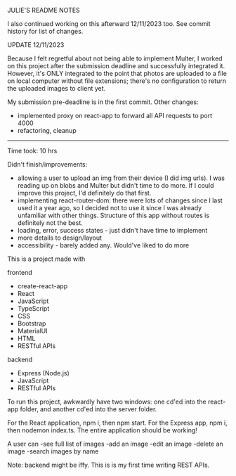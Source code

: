 JULIE'S README NOTES

I also continued working on this afterward 12/11/2023 too. See commit history for list of changes.

UPDATE 12/11/2023

Because I felt regretful about not being able to implement Multer, I worked on this project after the submission deadline and successfully integrated it. However, it's ONLY integrated to the point that photos are uploaded to a file on local computer without file extensions; there's no configuration to return the uploaded images to client yet.

My submission pre-deadline is in the first commit.
Other changes:
- implemented proxy on react-app to forward all API requests to port 4000
- refactoring, cleanup


-------------------------------------------------------------------------------------------------------------------------------------------------------------------------------------------------------------------------------------------------------------------------------------
Time took: 10 hrs

Didn't finish/improvements:
- allowing a user to upload an img from their device (I did img urls). I was reading up on blobs and Multer but didn't time to do more. If I could improve this project, I'd definitely do that first.
- implementing react-router-dom: there were lots of changes since I last used it a year ago, so I decided not to use it since I was already unfamiliar with other things. Structure of this app without routes is definitely not the best.
- loading, error, success states - just didn't have time to implement
- more details to design/layout
- accessibility - barely added any. Would've liked to do more

This is a project made with

frontend

- create-react-app
- React
- JavaScript
- TypeScript
- CSS
- Bootstrap
- MaterialUI
- HTML
- RESTful APIs

backend

- Express (Node.js)
- JavaScript
- RESTful APIs

To run this project, awkwardly have two windows: one cd'ed into the react-app folder, and another cd'ed into the server folder.

For the React application, npm i, then npm start. For the Express app, npm i, then nodemon index.ts. The entire application should be working!

A user can -see full list of images -add an image -edit an image -delete an image -search images by name

Note: backend might be iffy. This is is my first time writing REST APIs.
